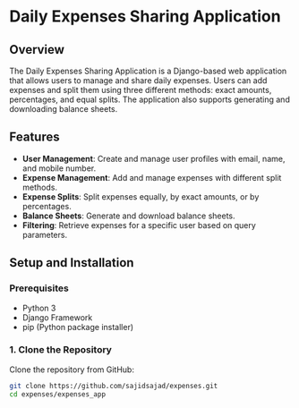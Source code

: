 # Daily Expenses Sharing Application

## Overview

The Daily Expenses Sharing Application is a Django-based web application that allows users to manage and share daily expenses. Users can add expenses and split them using three different methods: exact amounts, percentages, and equal splits. The application also supports generating and downloading balance sheets.

## Features

- **User Management**: Create and manage user profiles with email, name, and mobile number.
- **Expense Management**: Add and manage expenses with different split methods.
- **Expense Splits**: Split expenses equally, by exact amounts, or by percentages.
- **Balance Sheets**: Generate and download balance sheets.
- **Filtering**: Retrieve expenses for a specific user based on query parameters.

## Setup and Installation

### Prerequisites

- Python 3
- Django Framework 
- pip (Python package installer)

### 1. Clone the Repository

Clone the repository from GitHub:

```bash
git clone https://github.com/sajidsajad/expenses.git
cd expenses/expenses_app
